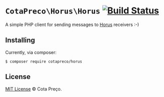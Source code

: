 # `CotaPreco\Horus\Horus` [![Build Status](https://travis-ci.org/CotaPreco/HorusPHPClient.svg?branch=master)](https://travis-ci.org/CotaPreco/HorusPHPClient)
A simple PHP client for sending messages to [Horus](https://github.com/CotaPreco/Horus) receivers :-)


## Installing
Currently, via composer:
```
$ composer require cotapreco/horus
```

## License
[MIT License](https://github.com/CotaPreco/HorusPHPClient/blob/develop/LICENSE) &copy; Cota Preço.
